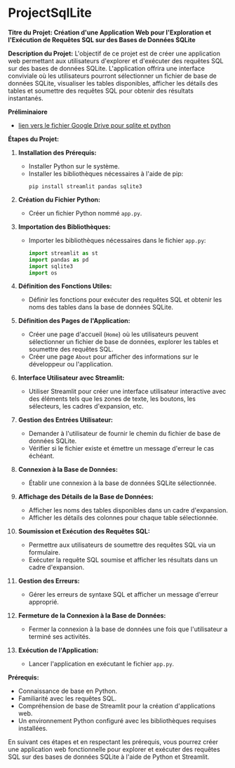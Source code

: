# ProjectSqlLite
**Titre du Projet: Création d'une Application Web pour l'Exploration et l'Exécution de Requêtes SQL sur des Bases de Données SQLite**

**Description du Projet:**
L'objectif de ce projet est de créer une application web permettant aux utilisateurs d'explorer et d'exécuter des requêtes SQL sur des bases de données SQLite. L'application offrira une interface conviviale où les utilisateurs pourront sélectionner un fichier de base de données SQLite, visualiser les tables disponibles, afficher les détails des tables et soumettre des requêtes SQL pour obtenir des résultats instantanés.

**Préliminaiore**
* [lien vers le fichier Google Drive pour sqlite et python](https://drive.google.com/file/d/158QczWn-TwY6TlCo87qZr54FS2iq3376/view?usp=sharing)

**Étapes du Projet:**

1. **Installation des Prérequis:**
   - Installer Python sur le système.
   - Installer les bibliothèques nécessaires à l'aide de pip:
     ```
     pip install streamlit pandas sqlite3
     ```

2. **Création du Fichier Python:**
   - Créer un fichier Python nommé `app.py`.

3. **Importation des Bibliothèques:**
   - Importer les bibliothèques nécessaires dans le fichier `app.py`:
     ```python
     import streamlit as st
     import pandas as pd
     import sqlite3
     import os
     ```

4. **Définition des Fonctions Utiles:**
   - Définir les fonctions pour exécuter des requêtes SQL et obtenir les noms des tables dans la base de données SQLite.

5. **Définition des Pages de l'Application:**
   - Créer une page d'accueil (`Home`) où les utilisateurs peuvent sélectionner un fichier de base de données, explorer les tables et soumettre des requêtes SQL.
   - Créer une page `About` pour afficher des informations sur le développeur ou l'application.

6. **Interface Utilisateur avec Streamlit:**
   - Utiliser Streamlit pour créer une interface utilisateur interactive avec des éléments tels que les zones de texte, les boutons, les sélecteurs, les cadres d'expansion, etc.

7. **Gestion des Entrées Utilisateur:**
   - Demander à l'utilisateur de fournir le chemin du fichier de base de données SQLite.
   - Vérifier si le fichier existe et émettre un message d'erreur le cas échéant.

8. **Connexion à la Base de Données:**
   - Établir une connexion à la base de données SQLite sélectionnée.

9. **Affichage des Détails de la Base de Données:**
   - Afficher les noms des tables disponibles dans un cadre d'expansion.
   - Afficher les détails des colonnes pour chaque table sélectionnée.

10. **Soumission et Exécution des Requêtes SQL:**
    - Permettre aux utilisateurs de soumettre des requêtes SQL via un formulaire.
    - Exécuter la requête SQL soumise et afficher les résultats dans un cadre d'expansion.

11. **Gestion des Erreurs:**
    - Gérer les erreurs de syntaxe SQL et afficher un message d'erreur approprié.

12. **Fermeture de la Connexion à la Base de Données:**
    - Fermer la connexion à la base de données une fois que l'utilisateur a terminé ses activités.

13. **Exécution de l'Application:**
    - Lancer l'application en exécutant le fichier `app.py`.

**Prérequis:**
- Connaissance de base en Python.
- Familiarité avec les requêtes SQL.
- Compréhension de base de Streamlit pour la création d'applications web.
- Un environnement Python configuré avec les bibliothèques requises installées.

En suivant ces étapes et en respectant les prérequis, vous pourrez créer une application web fonctionnelle pour explorer et exécuter des requêtes SQL sur des bases de données SQLite à l'aide de Python et Streamlit.
